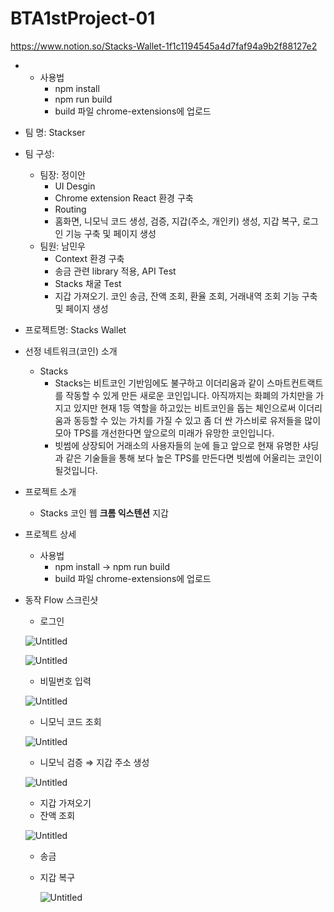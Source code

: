 # BTA1stProject-01

https://www.notion.so/Stacks-Wallet-1f1c1194545a4d7faf94a9b2f88127e2

*    - 사용법
        - npm install 
        - npm run build
        - build 파일 chrome-extensions에 업로드
        

- 팀 명:  Stackser
- 팀 구성:
    - 팀장: 정이안
        - UI Desgin
        - Chrome extension React 환경 구축
        - Routing
        - 홈화면, 니모닉 코드 생성, 검증, 지갑(주소, 개인키) 생성, 지갑 복구, 로그인 기능 구축 및 페이지 생성
    - 팀원: 남민우
        - Context 환경 구축
        - 송금 관련 library 적용, API Test
        - Stacks 채굴 Test
        - 지갑 가져오기. 코인 송금, 잔액 조회, 환율 조회, 거래내역 조회 기능 구축 및 페이지 생성
        
- 프로젝트명: Stacks Wallet
- 선정 네트워크(코인) 소개
    - Stacks
        - Stacks는 비트코인 기반임에도 불구하고 이더리움과 같이 스마트컨트랙트를 작동할 수 있게 만든 새로운 코인입니다. 아직까지는 화폐의 가치만을 가지고 있지만 현재 1등 역할을 하고있는 비트코인을 돕는 체인으로써 이더리움과 동등할 수 있는 가치를 가질 수 있고 좀 더 싼 가스비로 유저들을 많이 모아 TPS를 개선한다면 앞으로의 미래가 유망한 코인입니다.
        - 빗썸에 상장되어 거래소의 사용자들의 눈에 들고 앞으로 현재 유명한 샤딩과 같은 기술들을 통해 보다 높은 TPS를 만든다면 빗썸에 어울리는 코인이 될것입니다.
        
- 프로젝트 소개
    - Stacks 코인 웹 **크롬 익스텐션**  지갑
- 프로젝트 상세
    - 사용법
        - npm install → npm run build
        - build 파일 chrome-extensions에 업로드
- 동작 Flow 스크린샷
    - 로그인
    
    ![Untitled](https://s3-us-west-2.amazonaws.com/secure.notion-static.com/c61a730f-2e84-4784-88d1-aa13d27f0352/Untitled.png)
    
    ![Untitled](https://s3-us-west-2.amazonaws.com/secure.notion-static.com/ee2814d1-dae2-45e5-a16e-0a72e8c36194/Untitled.png)
    
    - 비밀번호 입력
    
    ![Untitled](https://s3-us-west-2.amazonaws.com/secure.notion-static.com/436a4222-5e2e-4fe2-8145-9bc339145b02/Untitled.png)
    
    - 니모닉 코드 조회
    
    ![Untitled](https://s3-us-west-2.amazonaws.com/secure.notion-static.com/f0457673-21cd-4f02-bf4e-543cc97ec6fe/Untitled.png)
    
    - 니모닉 검증 ⇒ 지갑 주소 생성
    
    ![Untitled](https://s3-us-west-2.amazonaws.com/secure.notion-static.com/7eba8ad5-cdd8-4155-aa8b-5c59e61f5154/Untitled.png)
    
    - 지갑 가져오기
    - 잔액 조회
    
    ![Untitled](https://s3-us-west-2.amazonaws.com/secure.notion-static.com/6b041690-441f-490e-8eab-7b9199dfb3fd/Untitled.png)
    
    - 송금
    - 지갑 복구
        
        ![Untitled](https://s3-us-west-2.amazonaws.com/secure.notion-static.com/018cf872-0675-414c-9f82-3c8d99f16a09/Untitled.png)

